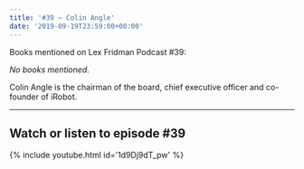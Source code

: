 ```yaml
---
title: '#39 – Colin Angle'
date: '2019-09-19T23:59:00+00:00'
---
```


Books mentioned on Lex Fridman Podcast #39:

*No books mentioned.*

<!--more-->

Colin Angle is the chairman of the board, chief executive officer and co-founder of iRobot.

- - - - - -

## Watch or listen to episode #39

{% include youtube.html id='1d9Dj9dT_pw' %}